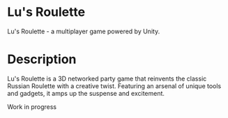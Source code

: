 # Lu's Roulette
Lu's Roulette - a multiplayer game powered by Unity.

# Description
Lu's Roulette is a 3D networked party game that reinvents the classic Russian Roulette with a creative twist. Featuring an arsenal of unique tools and gadgets, it amps up the suspense and excitement.

Work in progress
